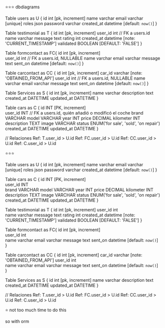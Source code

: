 ⭐⭐⭐ dbdiagrams

Table users as U {
  id int [pk, increment]
  name varchar
  email varchar [unique]
  roles json
  password varchar
  created_at datetime [default: `now()`]
}

Table testimonial as T {
  id int [pk, increment]
  user_id int                         // FK a users.id
  name varchar
  message text
  rating int
  created_at datetime [note: 'CURRENT_TIMESTAMP']
  validated BOOLEAN [DEFAULT: 'FALSE']
}

Table formcontact as FC{
  id int [pk, increment]  
  user_id int                         // FK a users.id, NULLABLE
  name varchar
  email varchar
  message text
  sent_on datetime [default: `now()`]
}

Table carcontact as CC {
  id int [pk, increment]
  car_id varchar [note: 'OBTAINED_FROM_API']
  user_id int                         // FK a users.id, NULLABLE
  name varchar
  email varchar
  message text
  sent_on datetime [default: `now()`]
}

Table Services as S {
  id int [pk, increment]
  name varchar
  description text
  created_at DATETIME
  updated_at DATETIME 
}

Table cars as C {
  id INT [PK, increment]              
  user_id INT                         // FK a users.id, quién añadió o modificó el coche
  brand VARCHAR
  model VARCHAR
  year INT
  price DECIMAL
  kilometer INT
  description TEXT
  image VARCHAR
  status ENUM('for sale', 'sold', 'on repair')
  created_at DATETIME
  updated_at DATETIME
}

// Relaciones
Ref: T.user_id > U.id
Ref: FC.user_id > U.id
Ref: CC.user_id > U.id
Ref: C.user_id > U.id


⭐⭐⭐


Table users as U {
  id int [pk, increment]
  name varchar
  email varchar [unique]
  roles json
  password varchar
  created_at datetime [default: `now()`]
}

Table cars as C {
  id INT [PK, increment]              
  user_id INT                         
  brand VARCHAR
  model VARCHAR
  year INT
  price DECIMAL
  kilometer INT
  description TEXT
  image VARCHAR
  status ENUM('for sale', 'sold', 'on repair')
  created_at DATETIME
  updated_at DATETIME
}

Table testimonial as T {
  id int [pk, increment]
  user_id int                         
  name varchar
  message text
  rating int
  created_at datetime [note: 'CURRENT_TIMESTAMP']
  validated BOOLEAN [DEFAULT: 'FALSE']
}

Table formcontact as FC{
  id int [pk, increment]  
  user_id int                         
  name varchar
  email varchar
  message text
  sent_on datetime [default: `now()`]
}

Table carcontact as CC {
  id int [pk, increment]
  car_id varchar [note: 'OBTAINED_FROM_API']
  user_id int                         
  name varchar
  email varchar
  message text
  sent_on datetime [default: `now()`]
}

Table Services as S {
  id int [pk, increment]
  name varchar
  description text
  created_at DATETIME
  updated_at DATETIME 
}


// Relaciones
Ref: T.user_id > U.id
Ref: FC.user_id > U.id
Ref: CC.user_id > U.id
Ref: C.user_id > U.id

⭐ not too much time to do this

so with orm

